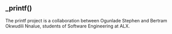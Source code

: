 
## _printf()

The printf project is a collaboration between Ogunlade Stephen and Bertram Okwudili Nnalue, students of Software Engineering at ALX.